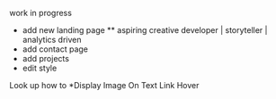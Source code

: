 work in progress
* add new landing page
  ** aspiring creative developer | storyteller | analytics driven
* add contact page
* add projects
* edit style

Look up how to
*Display Image On Text Link Hover
